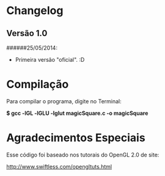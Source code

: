 Changelog
========================

Versão 1.0
----------

######25/05/2014:

- Primeira versão "oficial". :D


Compilação
========================

Para compilar o programa, digite no Terminal:

**$ gcc -lGL -lGLU -lglut magicSquare.c -o magicSquare**


Agradecimentos Especiais
========================

Esse código foi baseado nos tutorais do OpenGL 2.0 de site:

http://www.swiftless.com/opengltuts.html
